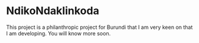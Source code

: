 # NdikoNdaklinkoda
This project is a philanthropic project for Burundi that I am very keen on that I am developing. You will know more soon.
